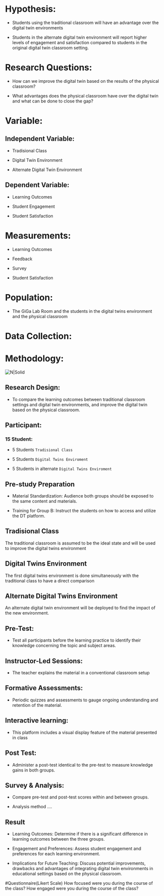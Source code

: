 # Hypothesis: 

- Students using the traditional classroom will have an advantage over the digital twin environments

- Students in the alternate digital twin environment will report higher levels of engagement and satisfaction compared to students in the original digital twin classroom setting. 

  

# Research Questions: 

- How can we improve the digital twin based on the results of the physical classroom?

- What advantages does the physical classroom have over the digital twin and what can be done to close the gap?

  

# Variable: 

## Independent Variable: 

- Tradisional Class 

- Digital Twin Environment 

- Alternate Digital Twin Environment

## Dependent Variable: 

- Learning Outcomes 

- Student Engagement 

- Student Satisfaction 

  

# Measurements: 

- Learning Outcomes 

- Feedback 

- Survey 

- Student Satisfaction 

  

# Population: 

- The GiGa Lab Room and the students in the digital twins environment and the physical classroom

  

# Data Collection: 

  

# Methodology: 

![N|Solid](https://jordanistiqlal.my.id/img/Methodology.png) 

 

## Research Design: 

- To compare the learning outcomes between traditional classroom settings and digital twin environments, and improve the digital twin based on the physical classroom.

  

## Participant:  

### 15 Student: 

- 5 Students `Tradisional Class` 

- 5 Students `Digital Twins Enviroment` 

- 5 Students in alternate `Digital Twins Enviroment` 

  

## Pre-study Preparation 

- Material Standardization: Audience both groups should be exposed to the same content and materials. 

- Training for Group B: Instruct the students on how to access and utilize the DT platform. 

## Tradisional Class 
The traditional classroom is assumed to be the ideal state and will be used to improve the digital twins environment

## Digital Twins Environment 
The first digital twins environment is done simultaneously with the traditional class to have a direct comparison

## Alternate Digital Twins Environment 
An alternate digital twin environment will be deployed to find the impact of the new environment.

## Pre-Test:  

- Test all participants before the learning practice to identify their knowledge concerning the topic and subject areas. 

## Instructor-Led Sessions: 

- The teacher explains the material in a conventional classroom setup 

## Formative Assessments: 

- Periodic quizzes and assessments to gauge ongoing understanding and retention of the material. 

## Interactive learning:  

- This platform includes a visual display feature of the material presented in class 

 

## Post Test: 

- Administer a post-test identical to the pre-test to measure knowledge gains in both groups. 

## Survey & Analysis: 

- Compare pre-test and post-test scores within and between groups. 

- Analysis method .... 

## Result  
- Learning Outcomes: Determine if there is a significant difference in learning outcomes between the three groups. 

- Engagement and Preferences: Assess student engagement and preferences for each learning environment. 

- Implications for Future Teaching: Discuss potential improvements, drawbacks and advantages of integrating digital twin environments in educational settings based on the physical classroom.


#Questionnaire(Likert Scale)
How focused were you during the course of the class?
How engaged were you during the course of the class?
